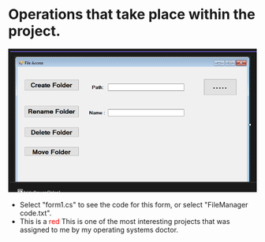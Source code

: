 # Operations that take place within the project.
![alt text](Form.PNG)
- Select "form1.cs" to see the code for this form, or select "FileManager code.txt".
- This is a <span style="color:red">red</span> This is one of the most interesting projects that was assigned to me by my operating systems doctor.
